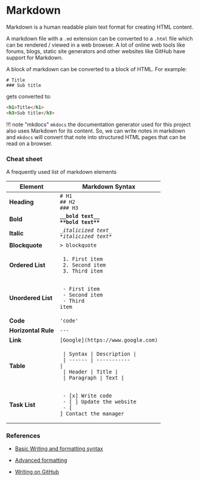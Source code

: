 # Markdown

Markdown is a human readable plain text format for creating HTML content.

A markdown file with a `.md` extension can be converted to a `.html` file which can be rendered / viewed in a web browser. A lot of online web tools like forums, blogs, static site generators and other websites like GitHub have support for Markdown.

A block of markdown can be converted to a block of HTML. For example:

```
# Title
### Sub title
```

gets converted to:

``` html
<h1>Title</h1>
<h3>Sub title</h3>
```

!!! note "mkdocs"
    `mkdocs` the documentation generator used for this project also uses Markdown for its content. So, we can write notes in markdown and `mkdocs` will convert that note into structured HTML pages that can be read on a browser.


### Cheat sheet

A frequently used list of markdown elements

|   Element  |  Markdown Syntax  |
| ---- | ---- |
| __Heading__ | `# H1` <br> `## H2` <br> `### H3` |
| __Bold__ | __`__bold text__`__ <br> __`**bold text**`__ |
| __Italic__ | _`_italicized text_`_ <br> _`*italicized text*`_ |
| __Blockquote__ | `> blockquote` |
| __Ordered List__ |<pre><code> 1. First item <br> 2. Second item <br> 3. Third item </code></pre>|
| __Unordered List__ | <pre><code> - First item <br> - Second item <br> - Third item</code></pre>|
| __Code__ | <code>'code'</code> |
|  __Horizontal Rule__ | `---` |
| __Link__ | `[Google](https://www.google.com)` |
| __Table__ | <pre><code> \| Syntax \| Description \|<br> \| ------ \| ----------- \|<br> \| Header \| Title \|<br> \| Paragraph \| Text \| </code></pre>|
| __Task List__| <pre><code> - [x] Write code <br> - [ ] Update the website <br> - [ ] Contact the manager</code></pre> |


### References

- [Basic Writing and formatting syntax](https://docs.github.com/en/get-started/writing-on-github/getting-started-with-writing-and-formatting-on-github/basic-writing-and-formatting-syntax)

- [Advanced formatting](https://docs.github.com/en/get-started/writing-on-github/working-with-advanced-formatting)

- [Writing on GitHub](https://docs.github.com/en/get-started/writing-on-github)